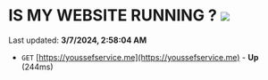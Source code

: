 # IS MY WEBSITE RUNNING ? [![](https://img.shields.io/static/v1?label=Sponsor&message=%E2%9D%A4&logo=GitHub&color=%23fe8e86)](https://github.com/sponsors/<username>)

Last updated: **3/7/2024, 2:58:04 AM**

- `GET` [https://youssefservice.me](https://youssefservice.me) - **Up** (244ms)
